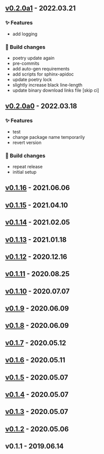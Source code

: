 
<a name="v0.2.0a1"></a>
## [v0.2.0a1](https://github.com/hpcflow/hpcflow-new/compare/v0.2.0a0...v0.2.0a1) - 2022.03.21

### ✨ Features

* add logging

### 👷 Build changes

* poetry update again
* pre-commits
* add auto-gen requirements
* add scripts for sphinx-apidoc
* update poetry lock
* slightly increase black line-length
* update binary download links file [skip ci]


<a name="v0.2.0a0"></a>
## [v0.2.0a0](https://github.com/hpcflow/hpcflow-new/compare/v0.1.16...v0.2.0a0) - 2022.03.18

### ✨ Features

* test
* change package name temporarily
* revert version

### 👷 Build changes

* repeat release
* initial setup


<a name="v0.1.16"></a>
## [v0.1.16](https://github.com/hpcflow/hpcflow-new/compare/v0.1.15...v0.1.16) - 2021.06.06


<a name="v0.1.15"></a>
## [v0.1.15](https://github.com/hpcflow/hpcflow-new/compare/v0.1.14...v0.1.15) - 2021.04.10


<a name="v0.1.14"></a>
## [v0.1.14](https://github.com/hpcflow/hpcflow-new/compare/v0.1.13...v0.1.14) - 2021.02.05


<a name="v0.1.13"></a>
## [v0.1.13](https://github.com/hpcflow/hpcflow-new/compare/v0.1.12...v0.1.13) - 2021.01.18


<a name="v0.1.12"></a>
## [v0.1.12](https://github.com/hpcflow/hpcflow-new/compare/v0.1.11...v0.1.12) - 2020.12.16


<a name="v0.1.11"></a>
## [v0.1.11](https://github.com/hpcflow/hpcflow-new/compare/v0.1.10...v0.1.11) - 2020.08.25


<a name="v0.1.10"></a>
## [v0.1.10](https://github.com/hpcflow/hpcflow-new/compare/v0.1.9...v0.1.10) - 2020.07.07


<a name="v0.1.9"></a>
## [v0.1.9](https://github.com/hpcflow/hpcflow-new/compare/v0.1.8...v0.1.9) - 2020.06.09


<a name="v0.1.8"></a>
## [v0.1.8](https://github.com/hpcflow/hpcflow-new/compare/v0.1.7...v0.1.8) - 2020.06.09


<a name="v0.1.7"></a>
## [v0.1.7](https://github.com/hpcflow/hpcflow-new/compare/v0.1.6...v0.1.7) - 2020.05.12


<a name="v0.1.6"></a>
## [v0.1.6](https://github.com/hpcflow/hpcflow-new/compare/v0.1.5...v0.1.6) - 2020.05.11


<a name="v0.1.5"></a>
## [v0.1.5](https://github.com/hpcflow/hpcflow-new/compare/v0.1.4...v0.1.5) - 2020.05.07


<a name="v0.1.4"></a>
## [v0.1.4](https://github.com/hpcflow/hpcflow-new/compare/v0.1.3...v0.1.4) - 2020.05.07


<a name="v0.1.3"></a>
## [v0.1.3](https://github.com/hpcflow/hpcflow-new/compare/v0.1.2...v0.1.3) - 2020.05.07


<a name="v0.1.2"></a>
## [v0.1.2](https://github.com/hpcflow/hpcflow-new/compare/v0.1.1...v0.1.2) - 2020.05.06


<a name="v0.1.1"></a>
## v0.1.1 - 2019.06.14

